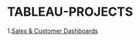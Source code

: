 # TABLEAU-PROJECTS

1.[Sales & Customer Dashboards](https://public.tableau.com/app/profile/yashwanth.vijayaragavan/viz/SalesCustomerDashboardsDynamic_17277925240020/CustomerDashboard)
